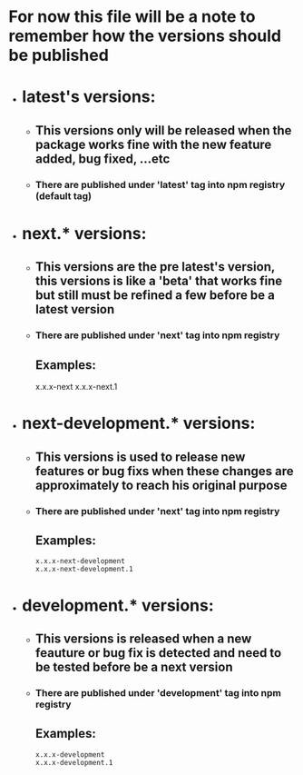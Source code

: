 # For now this file will be a note to remember how the versions should be published

 - # latest's versions:
    - ## This versions only will be released when the package works fine with the new feature added, bug fixed, ...etc
    - ### There are published under 'latest' tag into npm registry (default tag)

 - # next.* versions:
    - ## This versions are the pre latest's version, this versions is like a 'beta' that works fine but still must be refined a few before be a latest version
    - ### There are published under 'next' tag into npm registry
      ## Examples:
         x.x.x-next
         x.x.x-next.1
 
 - # next-development.* versions:
   - ## This versions is used to release new features or bug fixs when these changes are approximately to reach his original purpose
   - ### There are published under 'next' tag into npm registry
      ## Examples:
         x.x.x-next-development
         x.x.x-next-development.1

 - # development.* versions:
   - ## This versions is released when a new feauture or bug fix is detected and need to be tested before be a next version
   - ### There are published under 'development' tag into npm registry
      ## Examples:
         x.x.x-development
         x.x.x-development.1